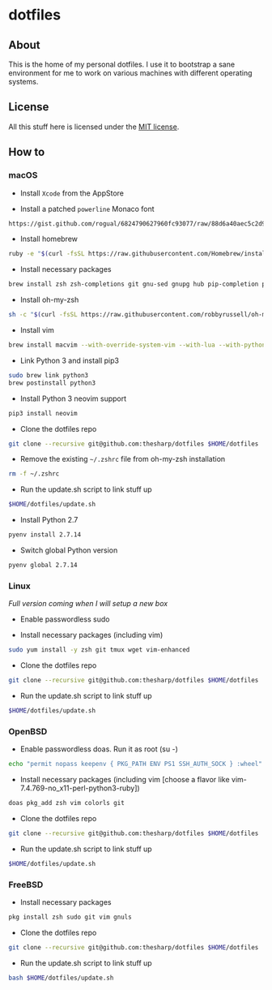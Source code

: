 # dotfiles

## About

This is the home of my personal dotfiles. I use it to bootstrap a sane environment for me to work on various machines with different operating systems.

## License

All this stuff here is licensed under the [MIT license](LICENSE).

## How to

### macOS

- Install `Xcode` from the AppStore

- Install a patched `powerline` Monaco font
```bash
https://gist.github.com/rogual/6824790627960fc93077/raw/88d6a40aec5c2d9bc8db30ecbbc6b33fa3e3cb6b/Monaco%2520for%2520Powerline.otf
```

- Install homebrew
```bash
ruby -e "$(curl -fsSL https://raw.githubusercontent.com/Homebrew/install/master/install)"
```

- Install necessary packages
```bash
brew install zsh zsh-completions git gnu-sed gnupg hub pip-completion pyenv pyenv-virtualenvwrapper reattach-to-user-namespace tmux wget ag fzf
```

- Install oh-my-zsh
```bash
sh -c "$(curl -fsSL https://raw.githubusercontent.com/robbyrussell/oh-my-zsh/master/tools/install.sh)"
```

- Install vim
```bash
brew install macvim --with-override-system-vim --with-lua --with-python3
```

- Link Python 3 and install pip3
```bash
sudo brew link python3
brew postinstall python3
```

- Install Python 3 neovim support
```bash
pip3 install neovim
```

- Clone the dotfiles repo
```bash
git clone --recursive git@github.com:thesharp/dotfiles $HOME/dotfiles
```

- Remove the existing `~/.zshrc` file from oh-my-zsh installation
```bash
rm -f ~/.zshrc
```

- Run the update.sh script to link stuff up
```bash
$HOME/dotfiles/update.sh
```

- Install Python 2.7

```bash
pyenv install 2.7.14
```

- Switch global Python version

```bash
pyenv global 2.7.14
```

### Linux

*Full version coming when I will setup a new box*

- Enable passwordless sudo

- Install necessary packages (including vim)

```bash
sudo yum install -y zsh git tmux wget vim-enhanced
```

- Clone the dotfiles repo

```bash
git clone --recursive git@github.com:thesharp/dotfiles $HOME/dotfiles
```

- Run the update.sh script to link stuff up

```bash
$HOME/dotfiles/update.sh
```

### OpenBSD

- Enable passwordless doas. Run it as root (su -)

```bash
echo "permit nopass keepenv { PKG_PATH ENV PS1 SSH_AUTH_SOCK } :wheel" >> /etc/doas.conf
```

- Install necessary packages (including vim [choose a flavor like vim-7.4.769-no_x11-perl-python3-ruby])

```bash
doas pkg_add zsh vim colorls git
```

- Clone the dotfiles repo

```bash
git clone --recursive git@github.com:thesharp/dotfiles $HOME/dotfiles
```

- Run the update.sh script to link stuff up

```bash
$HOME/dotfiles/update.sh
```

### FreeBSD

- Install necessary packages

```bash
pkg install zsh sudo git vim gnuls
```

- Clone the dotfiles repo

```bash
git clone --recursive git@github.com:thesharp/dotfiles $HOME/dotfiles
```

- Run the update.sh script to link stuff up

```bash
bash $HOME/dotfiles/update.sh
```
